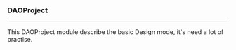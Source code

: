 ### DAOProject
------
This DAOProject module describe the basic Design mode,
it's need a lot of practise.